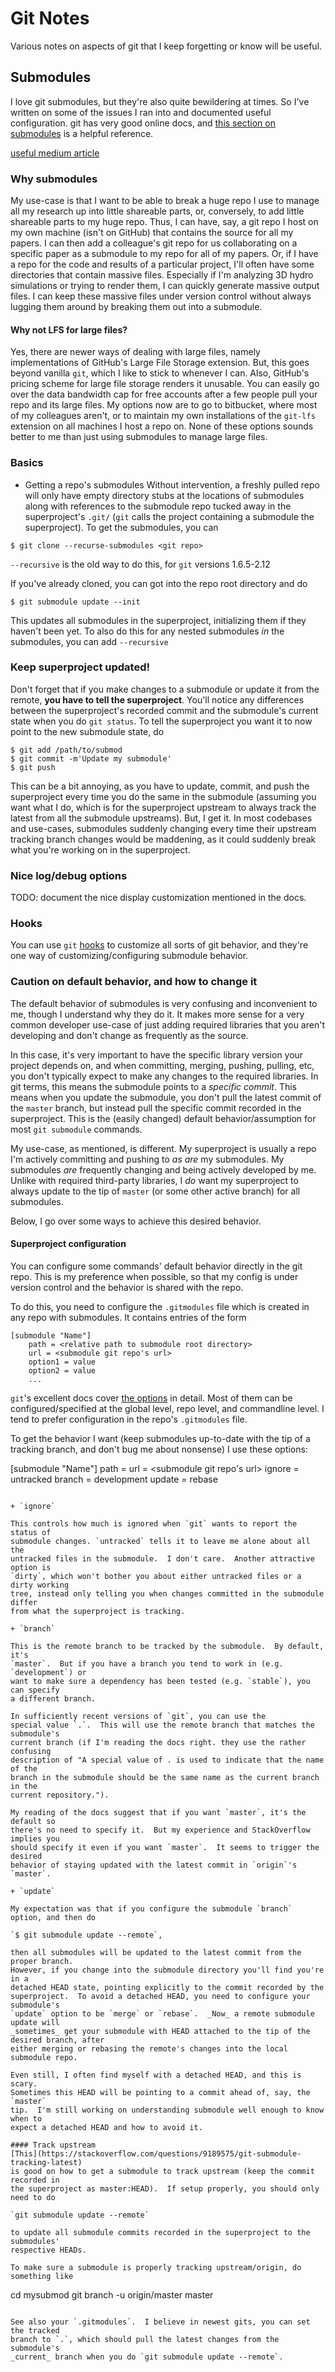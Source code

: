 # Git Notes

Various notes on aspects of git that I keep forgetting or know will be useful.


## Submodules

I love git submodules, but they're also quite bewildering at times.  So I've
written on some of the issues I ran into and documented useful configuration.
git has very good online docs, and [this section on
submodules](https://git-scm.com/book/en/v2/Git-Tools-Submodules) is a helpful
reference.

[useful medium article](https://medium.com/@dopeddude/git-submodule-with-git-hooks-for-scalable-repos-50924f969937)

### Why submodules

My use-case is that I want to be able to break a huge repo I use to manage all
my research up into little shareable parts, or, conversely, to add little
shareable parts to my huge repo.  Thus, I can have, say, a git repo I host on my
own machine (isn't on GitHub) that contains the source for all my papers.  I can
then add a colleague's git repo for us collaborating on a specific paper as a
submodule to my repo for all of my papers.  Or, if I have a repo for the code
and results of a particular project, I'll often have some directories that contain
massive files.  Especially if I'm analyzing 3D hydro simulations or trying to
render them, I can quickly generate massive output files.  I can keep these
massive files under version control without always lugging them around by breaking them
out into a submodule.

#### Why not LFS for large files?

Yes, there are newer ways of dealing
with large files, namely implementations of GitHub's Large File Storage
extension.  But, this goes beyond vanilla `git`, which I like to stick to
whenever I can.  Also, GitHub's pricing scheme for large file storage renders it
unusable.  You can easily go over the data bandwidth cap for free accounts after
a few people pull your repo and its large files.  My options now are to go to
bitbucket, where most of my colleagues aren't, or to maintain  my own
installations of the `git-lfs` extension on all machines I host a repo on.  None
of these options sounds better to me than just using submodules to manage large
files.

### Basics

+ Getting a repo's submodules
Without intervention, a freshly pulled repo will only have empty directory stubs
at the locations of submodules along with references to the submodule repo
tucked away in the superproject's `.git/` (`git` calls the project containing a
submodule the superproject).  To get the submodules, you can  

`$ git clone --recurse-submodules <git repo>`

`--recursive` is the old way to do this, for `git` versions 1.6.5-2.12

If you've already cloned, you can got into the repo root directory and do

`$ git submodule update --init`

This updates all submodules in the superproject, initializing them if they
haven't been yet.  To also do this for any nested submodules _in_ the
submodules, you can add `--recursive`

### Keep superproject updated!

Don't forget that if you make changes to a submodule or update it from the
remote, **you have to tell the superproject**.  You'll notice any differences
between the superproject's recorded commit and the submodule's current state
when you do `git status`.  To tell the superproject you want it to now point to
the new submodule state, do

```
$ git add /path/to/submod
$ git commit -m'Update my submodule'
$ git push
```

This can be a bit annoying, as you have to update, commit, and push the
superproject every time you do the same in the submodule (assuming you want what
I do, which is for the superproject upstream to always track the latest from all
the submodule upstreams).  But, I get it.  In most codebases and use-cases,
submodules suddenly changing every time their upstream tracking branch changes
would be maddening, as it could suddenly break what you're working on in the
superproject.

### Nice log/debug options

TODO: document the nice display customization mentioned in the docs.

### Hooks

You can use `git`
[hooks](https://git-scm.com/book/en/v2/Customizing-Git-Git-Hooks) to customize
all sorts of git behavior, and they're one way of customizing/configuring
submodule behavior.

### Caution on default behavior, and how to change it

The default behavior of submodules is very confusing and inconvenient to me,
though I understand why they do it.  It makes more sense for a very common
developer use-case of just adding required libraries that you aren't developing
and don't change as frequently as the source.

In this case, it's very important to have the specific library version your
project depends on, and when committing, merging, pushing, pulling, etc, you
don't typically expect to make any changes to the required libraries.  In git
terms, this means the submodule points to a _specific commit_.  This means when
you update the submodule, you don't pull the latest commit of the `master` branch,
but instead pull the specific commit recorded in the superproject.  This is the
(easily changed) default behavior/assumption for most `git submodule` commands.

My use-case, as mentioned, is different.  My superproject is usually a repo I'm
actively committing and pushing to _as are_ my submodules.  My submodules _are_
frequently changing and being actively developed by me.  Unlike with required
third-party libraries,  I _do_ want my
superproject to always update to the tip of `master` (or some other active
branch) for all submodules. 

Below, I go over some ways to achieve this desired behavior.

#### Superproject configuration

You can configure some commands' default behavior directly in the git repo.
This is my preference when possible, so that my config is under version control
and the behavior is shared with the repo.

To do this, you need to configure the `.gitmodules` file which is created in any
repo with submodules.  It contains entries of the form

```
[submodule "Name"]
    path = <relative path to submodule root directory>
    url = <submodule git repo's url>
    option1 = value
    option2 = value
    ...
```

`git`'s excellent docs cover [the options](https://git-scm.com/docs/gitmodules)
in detail.  Most of them can be configured/specified at the global level, repo
level, and commandline level.  I tend to prefer configuration in the repo's
`.gitmodules` file.

To get the behavior I want (keep submodules up-to-date with the tip of a
tracking branch, and don't bug me about nonsense)  I use these options:

[submodule "Name"]
    path = <relative path to submodule root directory>
    url = <submodule git repo's url>
    ignore = untracked
    branch = development
    update = rebase
```

+ `ignore`

This controls how much is ignored when `git` wants to report the status of
submodule changes. `untracked` tells it to leave me alone about all the
untracked files in the submodule.  I don't care.  Another attractive option is
`dirty`, which won't bother you about either untracked files or a dirty working
tree, instead only telling you when changes committed in the submodule differ
from what the superproject is tracking.

+ `branch`

This is the remote branch to be tracked by the submodule.  By default, it's
`master`.  But if you have a branch you tend to work in (e.g. `development`) or
want to make sure a dependency has been tested (e.g. `stable`), you can specify
a different branch.  

In sufficiently recent versions of `git`, you can use the
special value `.`.  This will use the remote branch that matches the submodule's
current branch (if I'm reading the docs right. they use the rather confusing
description of "A special value of . is used to indicate that the name of the
branch in the submodule should be the same name as the current branch in the
current repository.").

My reading of the docs suggest that if you want `master`, it's the default so
there's no need to specify it.  But my experience and StackOverflow implies you
should specify it even if you want `master`.  It seems to trigger the desired
behavior of staying updated with the latest commit in `origin`'s `master`.

+ `update`

My expectation was that if you configure the submodule `branch` option, and then do

`$ git submodule update --remote`,

then all submodules will be updated to the latest commit from the proper branch.
However, if you change into the submodule directory you'll find you're in a
detached HEAD state, pointing explicitly to the commit recorded by the
superproject.  To avoid a detached HEAD, you need to configure your submodule's
`update` option to be `merge` or `rebase`.  _Now_ a remote submodule update will
_sometimes_ get your submodule with HEAD attached to the tip of the desired branch, after
either merging or rebasing the remote's changes into the local submodule repo.

Even still, I often find myself with a detached HEAD, and this is scary.
Sometimes this HEAD will be pointing to a commit ahead of, say, the `master`
tip.  I'm still working on understanding submodule well enough to know when to
expect a detached HEAD and how to avoid it.

#### Track upstream
[This](https://stackoverflow.com/questions/9189575/git-submodule-tracking-latest)
is good on how to get a submodule to track upstream (keep the commit recorded in
the superproject as master:HEAD).  If setup properly, you should only need to do

`git submodule update --remote`

to update all submodule commits recorded in the superproject to the submodules'
respective HEADs.

To make sure a submodule is properly tracking upstream/origin, do something like

```
cd mysubmod
git branch -u origin/master master
```

See also your `.gitmodules`.  I believe in newest gits, you can set the tracked
branch to `.`, which should pull the latest changes from the submodule's
_current_ branch when you do `git submodule update --remote`.
